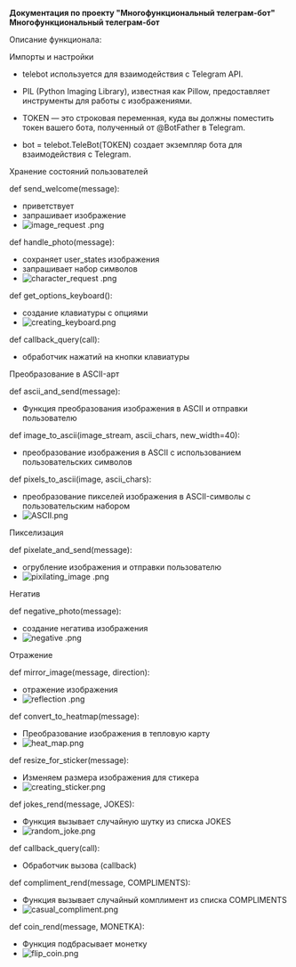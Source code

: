 **Документация по проекту "Многофункциональный телеграм-бот"
Многофункциональный телеграм-бот**

Описание функционала:

Импорты и настройки

- telebot используется для взаимодействия с Telegram API.

- PIL (Python Imaging Library), известная как Pillow, предоставляет инструменты для работы с изображениями.

- TOKEN — это строковая переменная, куда вы должны поместить токен вашего бота, полученный от @BotFather в Telegram.

- bot = telebot.TeleBot(TOKEN) создает экземпляр бота для взаимодействия с Telegram.

Хранение состояний пользователей

def send_welcome(message): 
- приветствует
- запрашивает изображение
- ![image_request .png](images%2Fimage_request%20.png)

def handle_photo(message):
- сохраняет user_states изображения
- запрашивает набор символов
- ![character_request .png](images%2Fcharacter_request%20.png)

def get_options_keyboard(): 
- создание клавиатуры с опциями
- ![creating_keyboard.png](images%2Fcreating_keyboard.png)

def callback_query(call): 
- обработчик нажатий на кнопки клавиатуры

Преобразование в ASCII-арт

def ascii_and_send(message):
- Функция преобразования изображения в ASCII и отправки пользователю

def image_to_ascii(image_stream, ascii_chars, new_width=40):
- преобразование изображения в ASCII с использованием пользовательских символов

def pixels_to_ascii(image, ascii_chars):
- преобразование пикселей изображения в ASCII-символы с пользовательским набором
- ![ASCII.png](images%2FASCII.png)

Пикселизация

def pixelate_and_send(message):
- огрубление изображения и отправки пользователю
- ![pixilating_image .png](images%2Fpixilating_image%20.png)

Негатив

def negative_photo(message):
- создание негатива изображения
- ![negative .png](images%2Fnegative%20.png)

Отражение

def mirror_image(message, direction):
- отражение изображения
- ![reflection .png](images%2Freflection%20.png)

def convert_to_heatmap(message):
- Преобразование изображения в тепловую карту
- ![heat_map.png](images%2Fheat_map.png)

def resize_for_sticker(message):
- Изменяем размера изображения для стикера
- ![creating_sticker.png](images%2Fcreating_sticker.png)

def jokes_rend(message, JOKES):
- Функция вызывает случайную шутку из списка JOKES
- ![random_joke.png](images%2Frandom_joke.png)

def callback_query(call):
- Обработчик вызова (callback)

def compliment_rend(message, COMPLIMENTS):
- Функция вызывает случайный комплимент из списка COMPLIMENTS
- ![casual_compliment.png](images%2Fcasual_compliment.png)

def coin_rend(message, MONETKA):
- Функция подбрасывает монетку
- ![flip_coin.png](images%2Fflip_coin.png)